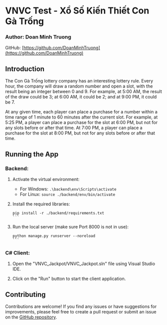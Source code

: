 # VNVC Test - Xổ Số Kiến Thiết Con Gà Trống

### Author: Doan Minh Truong
GitHub: [https://github.com/DoanMinhTruong](https://github.com/DoanMinhTruong)

## Introduction
The Con Gà Trống lottery company has an interesting lottery rule. Every hour, the company will draw a random number and open a slot, with the result being an integer between 0 and 9. For example, at 5:00 AM, the result of the draw could be 3; at 6:00 AM, it could be 2; and at 9:00 PM, it could be 7.

At any given time, each player can place a purchase for a number within a time range of 1 minute to 60 minutes after the current slot. For example, at 5:25 PM, a player can place a purchase for the slot at 6:00 PM, but not for any slots before or after that time. At 7:00 PM, a player can place a purchase for the slot at 8:00 PM, but not for any slots before or after that time.

## Running the App

### Backend:
1. Activate the virtual environment:
   - For Windows: `.\backend\env\Scripts\activate`
   - For Linux: `source ./backend/env/bin/activate`

2. Install the required libraries:
   ````
   pip install -r ./backend/requirements.txt
   ```

3. Run the local server (make sure Port 8000 is not in use):
   ````
   python manage.py runserver --noreload
   ```

### C# Client:
1. Open the "VNVC_Jackpot/VNVC_Jackpot.sln" file using Visual Studio IDE.

2. Click on the "Run" button to start the client application.

## Contributing
Contributions are welcome! If you find any issues or have suggestions for improvements, please feel free to create a pull request or submit an issue on the [GitHub repository](https://github.com/DoanMinhTruong/VNVC_Test).

